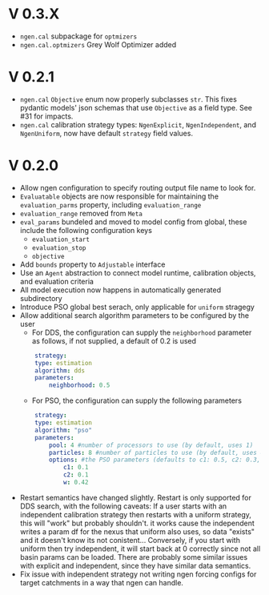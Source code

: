 # V 0.3.X
- `ngen.cal` subpackage for `optmizers`
- `ngen.cal.optmizers` Grey Wolf Optimizer added

# V 0.2.1
- `ngen.cal` `Objective` enum now properly subclasses `str`. This fixes
  pydantic models' json schemas that use `Objective` as a field type. See #31
  for impacts.
- `ngen.cal` calibration strategy types: `NgenExplicit`, `NgenIndependent`, and
  `NgenUniform`, now have default `strategy` field values.

# V 0.2.0
- Allow ngen configuration to specify routing output file name to look for.
- `Evaluatable` objects are now responsible for maintaining the `evaluation_parms` property, including `evaluation_range`
- `evaluation_range` removed from `Meta`
- `eval_params` bundeled and moved to model config from global, these include the following configuration keys
    - `evaluation_start`
    - `evaluation_stop`
    - `objective`
- Add `bounds` property to `Adjustable` interface
- Use an `Agent` abstraction to connect model runtime, calibration objects, and evaluation criteria
- All model execution now happens in automatically generated subdirectory
- Introduce PSO global best serach, only applicable for `uniform` stragegy
- Allow additional search algorithm parameters to be configured by the user
    - For DDS, the configuration can supply the `neighborhood` parameter as follows, if not supplied, a default of 0.2 is used
    ```yaml
        strategy:
        type: estimation
        algorithm: dds
        parameters:
            neighborhood: 0.5
    ```
    - For PSO, the configuration can supply the following parameters
    ```yaml
        strategy:
        type: estimation
        algorithm: "pso"
        parameters:
            pool: 4 #number of processors to use (by default, uses 1)
            particles: 8 #number of particles to use (by default, uses 4)
            options: #the PSO parameters (defaults to c1: 0.5, c2: 0.3, w:0.9)
                c1: 0.1
                c2: 0.1
                w: 0.42
    ```
- Restart semantics have changed slightly.  Restart is only supported for DDS search, with the following caveats:
    If a user starts with an independent calibration strategy
    then restarts with a uniform strategy, this will "work" but probably shouldn't.
    it works cause the independent writes a param df for the nexus that uniform also uses,
    so data "exists" and it doesn't know its not conistent...
    Conversely, if you start with uniform then try independent, it will start back at
    0 correctly since not all basin params can be loaded.
    There are probably some similar issues with explicit and independent, since they have
    similar data semantics.
- Fix issue with independent strategy not writing ngen forcing configs for target catchments in a way that ngen can handle.
